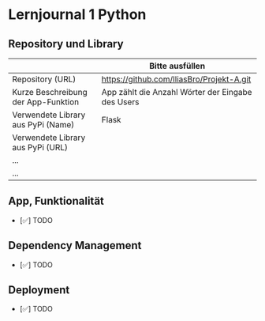﻿# Lernjournal 1 Python

## Repository und Library

| | Bitte ausfüllen |
| -------- | ------- |
| Repository (URL)  | https://github.com/IliasBro/Projekt-A.git
| Kurze Beschreibung der App-Funktion | App zählt die Anzahl Wörter der Eingabe des Users |
| Verwendete Library aus PyPi (Name) | Flask |
| Verwendete Library aus PyPi (URL) |  |
| ... | |
| ... | |

## App, Funktionalität

* [✅] TODO

## Dependency Management

* [✅] TODO

## Deployment

* [✅] TODO

